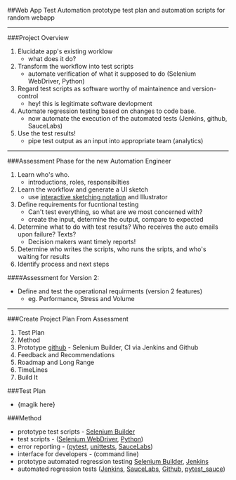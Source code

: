 ##Web App Test Automation
prototype test plan and automation scripts for random webapp

________________________

###Project Overview
1. Elucidate app's existing worklow
    - what does it do?
2. Transform the workflow into test scripts
    - automate verification of what it supposed to do (Selenium WebDriver, Python)
3. Regard test scripts as software worthy of maintainence and version-control
    - hey!  this is legitimate software devlopment
4. Automate regression testing based on changes to code base.
    - now automate the execution of the automated tests (Jenkins, github, SauceLabs)
5. Use the test results!
    - pipe test output as an input into appropriate team (analytics)

_________________________

###Assessment Phase for the new Automation Engineer
1. Learn who's who.
    - introductions, roles, responsibilties
2. Learn the workflow and generate a UI sketch 
    - use [interactive sketching notation] and Illustrator
3. Define requirements for fucntional testing
    - Can't test everything, so what are we most concerned with? 
    - create the input, determine the output, compare to expected 
4. Determine what to do with test results?  Who receives the auto emails upon failure?  Texts?
    - Decision makers want timely reports!
5. Determine who writes the scripts, who runs the sripts, and who's waiting for results
6. Identify process and next steps

####Assessment for Version 2:
- Define and test the operational requirments (version 2 features)
    - eg. Performance, Stress and Volume

_____________________________

###Create Project Plan From Assessment
1. Test Plan
2. Method
3. Prototype [github] - Selenium Builder, CI via Jenkins and Github
4. Feedback and Recommendations
5. Roadmap and Long Range
6. TimeLines
7. Build It

###Test Plan
- {magik here}

###Method
- prototype test scripts - [Selenium Builder]
- test scripts - ([Selenium WebDriver], [Python])
- error reporting - ([pytest], [unittests], [SauceLabs])
- interface for developers - (command line)
- prototype automated regression testing [Selenium Builder], [Jenkins]
- automated regression tests ([Jenkins], [SauceLabs], [Github], [pytest_sauce])


[interactive sketching notation]:http://www.linowski.ca/downloads/InteractiveSketchingNotation_0.1.pdf
[Selenium WebDriver]:http://docs.seleniumhq.org/docs/03_webdriver.jsp
[Python]:http://selenium-python.readthedocs.org
[pytest]:https://pypi.python.org/pypi/pytest/2.5.2
[unittests]:https://docs.python.org/2/library/unittest.html
[SauceLabs]:https://saucelabs.com
[Jenkins]:https://docs.saucelabs.com/ci-integrations/jenkins/
[Github]:http://sauceio.com/index.php/2013/03/building-a-ci-system-using-selenium-builder-github-travis-and-sauce-labs/
[pytest_sauce]:https://pypi.python.org/pypi/pytest_sauce
[Selenium Builder]:http://sauceio.com/index.php/2013/03/building-a-ci-system-using-selenium-builder-github-travis-and-sauce-labs/
